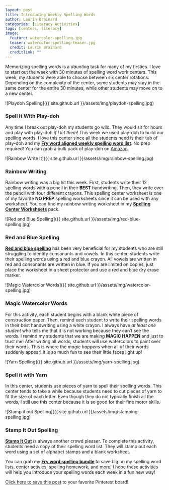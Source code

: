 ```yaml
---
layout: post
title: Introducing Weekly Spelling Words
author: Laurin Brainard
categories: [Literacy Activities]
tags: [centers, literacy]
image:
  feature: watercolor-spelling.jpg
  teaser: watercolor-spelling-teaser.jpg
  credit: Laurin Brainard
  creditlink: ""
---
```

Memorizing spelling words is a _daunting_ task for many of my firsties. I love to start out the week with 30 minutes of spelling word work centers. This week, my students were able to choose between six center rotations. Depending on the complexity of the center, some students may stay in the same center for the entire 30 minutes, while other students may move on to a new center.

![Playdoh Spelling]({{ site.github.url }}/assets/img/playdoh-spelling.jpg)

### Spell It With Play-doh

Any time I break out play-doh my students go wild. They would sit for hours and play with play-doh _if I let them_! This week we used play-doh to build our spelling words. I love this center since all the students need is their tub of play-doh and my [**Fry word aligned weekly spelling word list**](http://bit.ly/2fRWZ3I). No prep required! You can grab a bulk pack of play-doh on [Amazon](https://www.amazon.com/Play-Doh-36-Can-Mega-Pack/dp/B00JM5GZGW/ref=sr_1_2_sspa?s=toys-and-games&ie=UTF8&qid=1505497323&sr=1-2-spons&keywords=play-doh&psc=1).

![Rainbow Write It]({{ site.github.url }}/assets/img/rainbow-spelling.jpg)

### Rainbow Writing
Rainbow writing was a big hit this week. First, students write their 12 spelling words with a pencil in their **BEST** handwriting. Then, they write over the pencil with four different crayons. This spelling center worksheet is one of my favorite **NO PREP** spelling worksheets since it can be used with any worksheet. You can find my rainbow writing worksheet in my [**Spelling Center Worksheets**](http://bit.ly/2fS5E5U) pack.

![Red and Blue Spelling]({{ site.github.url }}/assets/img/red-blue-spelling.jpg)

### Red and Blue Spelling

[**Red and blue spelling**](http://bit.ly/2fS5E5U) has been very beneficial for my students who are still struggling to identify consonants and vowels. In this center, students write their spelling words using a red and blue crayon. All vowels are written in red and consonants are written in blue. If you are limited on copies, just place the worksheet in a sheet protector and use a red and blue dry erase marker.

![Magic Watercolor Words]({{ site.github.url }}/assets/img/watercolor-spelling.jpg)

### Magic Watercolor Words

For this activity, each student begins with a blank white piece of construction paper. Then, remind each student to write their spelling words in their best handwriting using a white crayon. I always have _at least one student_ who tells me that it is not working because they can’t see the words. I remind my students that we are making **MAGIC HAPPEN** and just to trust me! After writing all words, students will use watercolors to paint over their words. This is where the _magic happens_ when all of their words suddenly appear! It is so much fun to see their little faces light up!

![Yarn Spelling]({{ site.github.url }}/assets/img/yarn-spelling.jpg)

### Spell it with Yarn

In this center, students use pieces of yarn to spell their spelling words. This center tends to take a while because students need to cut pieces of yarn to fit the size of each letter. Even though they do not typically finish all the words, I still use this center because it is so good for their fine motor skills. 

![Stamp it out Spelling]({{ site.github.url }}/assets/img/stamping-spelling.jpg)

### Stamp It Out Spelling

[**Stamp It Out**](http://bit.ly/2fS5E5U) is always another crowd pleaser. To complete this activity, students need a copy of their spelling word list. They will stamp out each word using a set of alphabet stamps and a blank worksheet. 

You can grab my [**Fry word spelling bundle**](http://bit.ly/2k1Ulgd) to save big on my spelling word lists, center activies, spelling homework, and more! I hope these activities will help you introduce your spelling words each week in a fun new way! 

[Click here to save this post](https://pin.it/V3K9PB-) to your favorite Pinterest board!

<script>
  (function(w, d, t, s, n) {
    w.FlodeskObject = n;
    var fn = function() {
      (w[n].q = w[n].q || []).push(arguments);
    };
    w[n] = w[n] || fn;
    var f = d.getElementsByTagName(t)[0];
    var e = d.createElement(t);
    var h = '?v=' + new Date().getTime();
    e.async = true;
    e.src = s + h;
    f.parentNode.insertBefore(e, f);
  })(window, document, 'script', 'https://assets.flodesk.com/universal.js', 'fd');
  window.fd('form', {
    formId: '5d7fd38715f78a0010f2e414'
  });
</script>